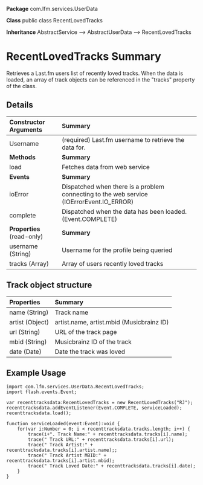 **Package**      com.lfm.services.UserData

**Class**        public class RecentLovedTracks

**Inheritance**  AbstractService --> AbstractUserData --> RecentLovedTracks


# RecentLovedTracks Summary #

Retrieves a Last.fm users list of recently loved tracks. When the data is loaded, an array of track objects can be referenced in the "tracks" property of the class.


## Details ##

| **Constructor Arguments** | **Summary** |
|:--------------------------|:------------|
| Username                  | (required) Last.fm username to retrieve the data for. |
| **Methods**               | **Summary** |
| load                      | Fetches data from web service |
| **Events**                | **Summary** |
| ioError                   | Dispatched when there is a problem connecting to the web service (IOErrorEvent.IO\_ERROR) |
| complete                  | Dispatched when the data has been loaded. (Event.COMPLETE) |
| **Properties** (read-only) | **Summary** |
| username (String)         | Username for the profile being queried |
| tracks (Array)            | Array of users recently loved tracks |


## Track object structure ##

| **Properties** | **Summary** |
|:---------------|:------------|
| name (String)  | Track name  |
| artist (Object) | artist.name, artist.mbid (Musicbrainz ID) |
| url (String)   | URL of the track page |
| mbid (String)  | Musicbrainz ID of the track |
| date (Date)    | Date the track was loved |


## Example Usage ##

```
import com.lfm.services.UserData.RecentLovedTracks;
import flash.events.Event;

var recenttracksdata:RecentLovedTracks = new RecentLovedTracks("RJ");
recenttracksdata.addEventListener(Event.COMPLETE, serviceLoaded);
recenttracksdata.load();

function serviceLoaded(event:Event):void {
    for(var i:Number = 0; i < recenttracksdata.tracks.length; i++) {
        trace(i+". Track Name:" + recenttracksdata.tracks[i].name);
        trace(" Track URL:" + recenttracksdata.tracks[i].url);
        trace(" Track Artist:" + recenttracksdata.tracks[i].artist.name);;
        trace(" Track Artist MBID:" + recenttracksdata.tracks[i].artist.mbid);
        trace(" Track Loved Date:" + recenttracksdata.tracks[i].date);
    }
}
```
